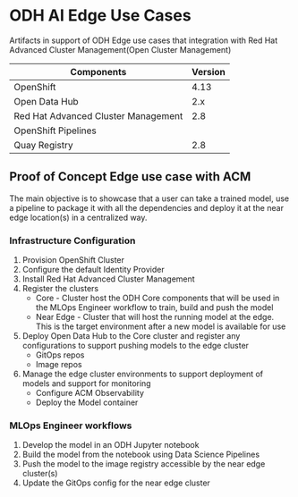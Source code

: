# ODH AI Edge Use Cases
Artifacts in support of ODH Edge use cases that integration with Red Hat Advanced Cluster Management(Open Cluster Management)

| Components                           | Version |
|--------------------------------------|---------|
| OpenShift                            | 4.13    |
| Open Data Hub                        | 2.x     |
| Red Hat Advanced Cluster Management  | 2.8     |
| OpenShift Pipelines                  |         |
| Quay Registry                        | 2.8     |


## Proof of Concept Edge use case with ACM

The main objective is to showcase that a user can take a trained model, use a pipeline to package it with all the dependencies and deploy it at the near edge location(s) in a centralized way.

### Infrastructure Configuration
1. Provision OpenShift Cluster
1. Configure the default Identity Provider
1. Install Red Hat Advanced Cluster Management
1. Register the clusters
   * Core - Cluster host the ODH Core components that will be used in the MLOps Engineer workflow to train, build and push the model
   * Near Edge - Cluster that will host the running model at the edge.  This is the target environment after a new model is available for use
1. Deploy Open Data Hub to the Core cluster and register any configurations to support pushing models to the edge cluster
   * GitOps repos
   * Image repos
1. Manage the edge cluster environments to support deployment of models and support for monitoring
   * Configure ACM Observability
   * Deploy the Model container

### MLOps Engineer workflows
1. Develop the model in an ODH Jupyter notebook
1. Build the model from the notebook using Data Science Pipelines
1. Push the model to the image registry accessible by the near edge cluster(s)
1. Update the GitOps config for the near edge cluster

